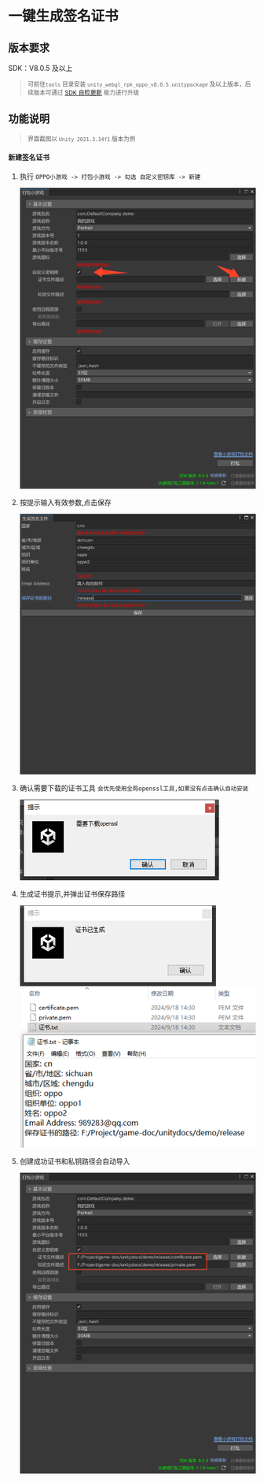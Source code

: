 # 一键生成签名证书

## 版本要求

SDK：V8.0.5 及以上
> <span style="font-size:12px">可前往`tools` 目录安装 `unity_webgl_rpk_oppo_v8.0.5.unitypackage` 及以上版本，后续版本可通过 [SDK 自检更新](SDKUpdate.md) 能力进行升级</span>

## 功能说明

> <span style="font-size:12px">界面截图以 `Unity 2021.3.14f1` 版本为例</span>

#### 新建签名证书

1. 执行 `OPPO小游戏 -> 打包小游戏 -> 勾选 自定义密钥库 -> 新建`

   ![UnityPlatform](image/GenerateCertificate.png)

2. 按提示输入有效参数,点击保存

   ![UnityPlatform](image/GenerateCertificateParameters.png)

3. 确认需要下载的证书工具 `会优先使用全局openssl工具,如果没有点击确认自动安装`

   ![UnityPlatform](image/GenerateCertificateTools.png)

4. 生成证书提示,并弹出证书保存路径

   ![UnityPlatform](image/GenerateCertificateTip.png)
   ![UnityPlatform](image/GenerateCertificatePath2.png)

5. 创建成功证书和私钥路径会自动导入

   ![UnityPlatform](image/GenerateCertificateImport.png)

